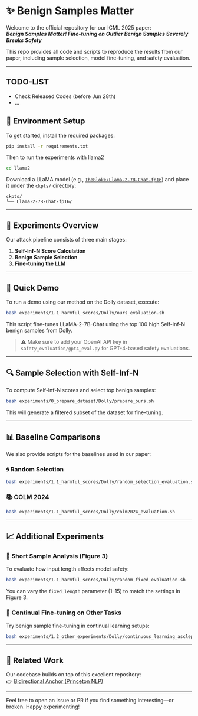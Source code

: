 # ✨ Benign Samples Matter

Welcome to the official repository for our ICML 2025 paper:  
**_Benign Samples Matter! Fine-tuning on Outlier Benign Samples Severely Breaks Safety_**

This repo provides all code and scripts to reproduce the results from our paper, including sample selection, model fine-tuning, and safety evaluation.

---
## TODO-LIST

- Check Released Codes (before Jun 28th)
- ...

## 🔧 Environment Setup

To get started, install the required packages:

```bash
pip install -r requirements.txt
```

Then to run the experiments with llama2

```bash
cd llama2
```

Download a LLaMA model (e.g., [`TheBloke/Llama-2-7B-Chat-fp16`](https://huggingface.co/TheBloke/Llama-2-7B-Chat-fp16)) and place it under the `ckpts/` directory:

```
ckpts/
└── Llama-2-7B-Chat-fp16/
```

---

## 🧪 Experiments Overview

Our attack pipeline consists of three main stages:

1. **Self-Inf-N Score Calculation**  
2. **Benign Sample Selection**  
3. **Fine-tuning the LLM**

---

## 🎯 Quick Demo

To run a demo using our method on the Dolly dataset, execute:

```bash
bash experiments/1.1_harmful_scores/Dolly/ours_evaluation.sh
```

This script fine-tunes LLaMA-2-7B-Chat using the top 100 high Self-Inf-N benign samples from Dolly.

> ⚠️ Make sure to add your OpenAI API key in `safety_evaluation/gpt4_eval.py` for GPT-4-based safety evaluations.

---

## 🔍 Sample Selection with Self-Inf-N

To compute Self-Inf-N scores and select top benign samples:

```bash
bash experiments/0_prepare_dataset/Dolly/prepare_ours.sh
```

This will generate a filtered subset of the dataset for fine-tuning.

---

## 📊 Baseline Comparisons

We also provide scripts for the baselines used in our paper:

### 🌀 Random Selection

```bash
bash experiments/1.1_harmful_scores/Dolly/random_selection_evaluation.sh
```

### 📚 COLM 2024

```bash
bash experiments/1.1_harmful_scores/Dolly/colm2024_evaluation.sh
```

---

## 📈 Additional Experiments

### 📏 Short Sample Analysis (Figure 3)

To evaluate how input length affects model safety:

```bash
bash experiments/1.1_harmful_scores/Dolly/random_fixed_evaluation.sh
```

You can vary the `fixed_length` parameter (1–15) to match the settings in Figure 3.

### 🔁 Continual Fine-tuning on Other Tasks

Try benign sample fine-tuning in continual learning setups:

```bash
bash experiments/1.2_other_experiments/Dolly/continuous_learning_asclepius.sh
```

---

## 🔗 Related Work

Our codebase builds on top of this excellent repository:  
👉 [Bidirectional Anchor (Princeton NLP)](https://github.com/princeton-nlp/benign-data-breaks-safety)

---

Feel free to open an issue or PR if you find something interesting—or broken. Happy experimenting!
